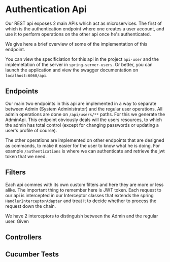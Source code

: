 # Authentication Api
Our REST api exposes 2 main APIs which act as microservices. The first of which is the authentication endpoint where one creates a user account, and use it to perform operations on the other api once he's authenticated.

We give here a brief overview of some of the implementation of this endpoint.

You can view the specificiation for this api in the project `api-user` and the implemetation of the server in `spring-server-users`. Or better, you can launch the application and view the swagger documentation on `localhost:6060/api`.

## Endpoints
Our main two endpoints in this api are implemented in a way to separate between Admin (System Administrator) and the regular user operations. All admin operations are done on `/api/users/**` paths. For this we generate the AdminApi. This endpoint obviously deals will the users resources, to which the admin has total control (except for changing passwords or updating a user's profile of course).

The other operations are implemented on other endpoints that are designed as commands, to make it easier for the user to know what he is doing. For example `/authentications` is where we can authenticate and retrieve the jwt token that we need.

## Filters
Each api commes with its own custom filters and here they are more or less alike. The important thing to remember here is JWT token. Each request to our api is intercepted in our Interceptor classes that extends the spring `HandlerInterceptorAdapter` and treat it to decide whether to process the request down the chain.

We have 2 interceptors to distinguish between the Admin and the regular user. Given 

## Controllers

## Cucumber Tests